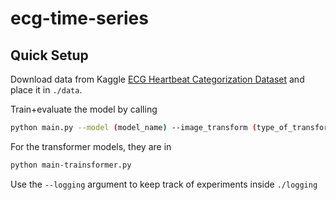 # ecg-time-series

## Quick Setup
Download data from Kaggle [ECG Heartbeat Categorization Dataset](https://www.kaggle.com/shayanfazeli/heartbeat) and place it in `./data`.

Train+evaluate the model by calling
```bash
python main.py --model (model_name) --image_transform (type_of_transform) 
```

For the transformer models, they are in 
```bash
python main-trainsformer.py
```

Use the `--logging` argument to keep track of experiments inside `./logging` 